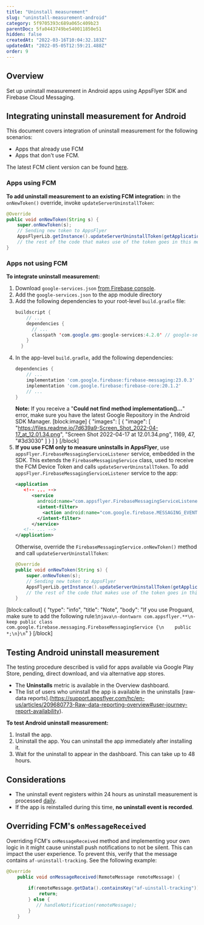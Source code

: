 ```yaml
---
title: "Uninstall measurement"
slug: "uninstall-measurement-android"
category: 5f9705393c689a065c409b23
parentDoc: 5fa0443749be540011850e51
hidden: false
createdAt: "2022-03-16T10:04:32.183Z"
updatedAt: "2022-05-05T12:59:21.488Z"
order: 9
---
```

## Overview
Set up uninstall measurement in Android apps using AppsFlyer SDK and Firebase Cloud Messaging.

## Integrating uninstall measurement for Android
This document covers integration of uninstall measurement for the following scenarios:
* Apps that already use FCM
* Apps that don't use FCM.

The latest FCM client version can be found [here](https://firebase.google.com/docs/cloud-messaging/android/client).

### Apps using FCM
**To add uninstall measurement to an existing FCM integration:**
in the `onNewToken()` override, invoke `updateServerUninstallToken`:
``` java
@Override
public void onNewToken(String s) {
    super.onNewToken(s);
    // Sending new token to AppsFlyer
    AppsFlyerLib.getInstance().updateServerUninstallToken(getApplicationContext(), s);
    // the rest of the code that makes use of the token goes in this method as well
}
```

### Apps not using FCM
**To integrate uninstall measurement:**
1. Download `google-services.json` [from Firebase console](https://support.google.com/firebase/answer/7015592).
2. Add the `google-services.json` to the app module directory
3. Add the following dependencies to your root-level `build.gradle` file:
    ``` java
    buildscript { 
        // ... 
        dependencies { 
          // ... 
          classpath 'com.google.gms:google-services:4.2.0' // google-services plugin 
        } 
      }
    ```
4. In the app-level `build.gradle`, add the following dependencies:
    ```groovy
    dependencies {
        // ...
        implementation 'com.google.firebase:firebase-messaging:23.0.3'
        implementation 'com.google.firebase:firebase-core:20.1.2'
        // ...
    }
   ```
   **Note:** If you receive a "**Could not find method implementation()...**" error, make sure you have the latest Google Repository in the Android SDK Manager.
[block:image]
{
  "images": [
    {
      "image": [
        "https://files.readme.io/7d639a9-Screen_Shot_2022-04-17_at_12.01.34.png",
        "Screen Shot 2022-04-17 at 12.01.34.png",
        1169,
        47,
        "#3d3030"
      ]
    }
  ]
}
[/block]
5. **If you use FCM only to measure uninstalls in AppsFlyer**, use `appsFlyer.FirebaseMessagingServiceListener` service, embedded in the SDK. This extends the `FirebaseMessagingService` class, used to receive the FCM Device Token and calls `updateServerUninstallToken`. To add `appsFlyer.FirebaseMessagingServiceListener` service to the app:
    ```xml
    <application
       <!-- ... -->
          <service
            android:name="com.appsflyer.FirebaseMessagingServiceListener">
            <intent-filter>
              <action android:name="com.google.firebase.MESSAGING_EVENT"/>
            </intent-filter>
          </service>
       <!-- ... -->
    </application>
    ```
    Otherwise, override the `FirebaseMessagingService.onNewToken()` method and call `updateServerUninstallToken`:
    ``` java
    @Override
    public void onNewToken(String s) {
        super.onNewToken(s);
        // Sending new token to AppsFlyer
        AppsFlyerLib.getInstance().updateServerUninstallToken(getApplicationContext(), s);
        // the rest of the code that makes use of the token goes in this method as well
    }
    ```
[block:callout]
{
  "type": "info",
  "title": "Note",
  "body": "If you use Proguard, make sure to add the following rule:\n```java\n-dontwarn com.appsflyer.**\n-keep public class com.google.firebase.messaging.FirebaseMessagingService {\n    public *;\n}\n```"
}
[/block]

## Testing Android uninstall measurement
The testing procedure described is valid for apps available via Google Play Store, pending, direct download, and via alternative app stores.
* The **Uninstalls** metric is available in the Overview dashboard.
* The list of users who uninstall the app is available in the uninstalls [raw-data reports].(https://support.appsflyer.com/hc/en-us/articles/209680773-Raw-data-reporting-overview#user-journey-report-availability).

**To test Android uninstall measurement:**
1. Install the app.
2. Uninstall the app. You can uninstall the app immediately after installing it.
3. Wait for the uninstall to appear in the dashboard. This can take up to 48 hours.

## Considerations
* The uninstall event registers within 24 hours as uninstall measurement is processed [daily](https://support.appsflyer.com/hc/en-us/articles/360000310629-Data-freshness-and-time-zone-support#data-freshness-types).
* If the app is reinstalled during this time, **no uninstall event is recorded**.

## Overriding FCM's `onMessageReceived`
Overriding FCM's `onMessageReceived` method and implementing your own logic
in it might cause uninstall push notifications to not be silent. This can impact the user experience. To prevent this, verify that the message contains `af-uninstall-tracking`. See the following example:
``` java
@Override
    public void onMessageReceived(RemoteMessage remoteMessage) {
        
        if(remoteMessage.getData().containsKey("af-uinstall-tracking")){ // "uinstall" is not a typo
            return;
        } else {
           // handleNotification(remoteMessage);
        }
    }
```